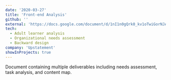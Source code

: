```yaml
---
date: '2020-03-27'
title: 'Front-end Analysis'
github: ''
external: 'https://docs.google.com/document/d/1nI1n0gQrk0_kv1oTwiGorNJAZjoqETig1sKpDy3NVCk/edit?usp=sharing'
tech:
  - Adult learner analysis
  - Organizational needs assessment
  - Backward design
company: 'Upstatement'
showInProjects: true
---
```


Document containing multiple deliverables including needs assessment, task analysis, and content map.
